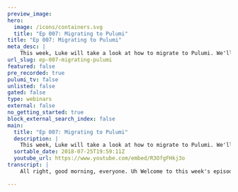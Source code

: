 ```yaml
---
preview_image:
hero:
  image: /icons/containers.svg
  title: "Ep 007: Migrating to Pulumi"
title: "Ep 007: Migrating to Pulumi"
meta_desc: |
    This week, Luke will take a look at how to migrate to Pulumi. We'll cover Terraform, CloudFormation and more: getting things done with real code.
url_slug: ep-007-migrating-pulumi
featured: false
pre_recorded: true
pulumi_tv: false
unlisted: false
gated: false
type: webinars
external: false
no_getting_started: true
block_external_search_index: false
main:
  title: "Ep 007: Migrating to Pulumi"
  description: |
    This week, Luke will take a look at how to migrate to Pulumi. We'll cover Terraform, CloudFormation and more: getting things done with real code.
  sortable_date: 2018-07-25T19:59:11Z
  youtube_url: https://www.youtube.com/embed/R3OfgFHkj3o
transcript: |
    All right, good morning, everyone. Uh Welcome to this week's episode of Pulumi TV. My name is Luke Hoban. And today I'm gonna be talking about uh migrating to Pulumi. So if you've joined us for any of our previous uh live streams, uh a lot of the demos we've shown have kind of been about applying Pulumi to new kinds of applications, uh taking um a standalone new application. You want to build a Greenfield application uh and using Pulumi with that. Um But when we talk to users and customers and, and about how they're adopting Pulumi, um a lot of the questions and the, the um the discussion is about the process of migrating from some existing system uh to Pulumi. And so today, I wanted to spend a little bit of time talking about that process. Um Kind of a few things, one where people are thinking about migrating from uh to Pulumi, uh how Pulumi is, is um fitting in with their existing systems. Um And then when they do think about uh migrating to Pulumi, where is it that uh you know, what are the tools to, to do that migration? Uh And to, to help uh to help, you know, sort of match the concepts from uh within the previous system over uh to uh what they're going to do with Pulumi. Um So along the way, I'll show a handful of kind of uh examples of, of um using Pulumi uh in some of the domains that uh that folks have been migrating from. Um And uh of course, in future, uh in future video streams, we'll kind of dive into some of these specific areas in more depth. Um And talk about that migration process as well. Um But for today, uh let me start kind of high level and talk about um some of the ways that we've seen folks um migrating to Pulumi. So, uh broadly speaking, I sort of see two kind of categories of uh when, when, when I go and talk to somebody about uh Pulumi uh the existing tools they're using, which Pulumi, which they, they're looking for Pulumi to, to replace or to augment. Um One category is they've got a set of kind of infrastructure markup tools. Um And so this could be either they're using the, the native uh um uh systems in, in the individual cloud providers. So cloud formation or as a resource manager or even here, we might consider um you know, TCM or something um the underlying core kind of API representation for the cloud platform uh or they're using some existing tool that layers on top of that, like terraform in each of these cases, they're kind of using some way they're already kind of bought into infrastructures code. Um They understand that that's valuable. Um But they want to move for infrastructures code where the infrastructure is software and to um take instead of just a low level building blocks to be able to, to treat their, their complex uh infrastructure as something that they can manage with, with pure true software. Um And this is what's sort of motivating them to, to look at Pulumi. Uh the other side of that uh is kind of folks coming from more domain specific tools. So folks who really want more productivity than they can get from working with the raw building blocks in cloud formation or terraform or, or, or what have you. Um And so they're looking for one of these tools that really makes a particular vertical um really nice. So serverless framework, if they're doing serve um applications or a Docker compose or, or helm, um if they're do doing container based applications or a variety of other sort of uh integrated vertical solutions that really say if you're working within a very kind of specific sandbox, um you can get a really great and productive um experience. Um but you may not be able to easily move outside of that sandbox. And so this is sort of, you know, on the left, we've got sort of the lower level um you know, details of the underlying platforms. On the right, we've got the higher level product productive um model of development. And really in both of these cases, the folks moving to Pulumi, you kind of tend to be looking for both the infrastructure of software, being able to use software and all the benefits that provides to manage this kind of infrastructure. But also the ability to not have these two sides be siloed to be able to get the productivity of the high level domain specific tools. But combine that with the level control that they need from the underlying platforms when they need it. Um And this is sort of what Pulumi does. Uh And Pulumi can sort of uh you know, creates a kind of a continuum between these two ends of the spectrum. Um And really can, and we've seen examples of Pulumi being used as a replacement or augmentation of um sort of all of these tools uh plus some others um because it can sort of um uh scale up and down. Um But across this spectrum. So I want to talk about um uh some of those in more detail. But, but first I should mention one important category of migration that uh that I sort of skipped over in that first uh um slide. But that actually is sort of almost the biggest category of, of um of things we see when we go out and talk to customers. And that is folks who are, haven't even gotten to the stage kind of, of really thinking about infrastructure as code yet or not, not thinking about it really seriously. Um And those are folks who, who maybe are um either pointing and clicking on the console to create some resources and that's kind of how they're bootstrapping their, their cloud application or they're using, you know, bash scripts or, um or some sort of, you know, imperative Python application uh to go and, you know, hit the API S and, and create the resources they want. Um And so this uh you know, most of the benefits we're talking about here are things which are generally true for any infrastructure's code offering. And so Pulumi really one of the key differences Pulumi has from, you know, just using a Python script to call the uh the A API is, is that you get this true infrastructures code, you get to describe the desired state of your infrastructure, you get to run an update and that will make the minimal set of changes to achieve that desired state. Uh And just as importantly, then you have repeatable deployments. Uh So when you, when you have a Pulumi program, you can go and take that and stand up a new copy of it um completely isolated from the previous copy, you can do that just on every pr to your application or you can have a DEV and staging build or you can have um a DEV uh a DEV environment. And so this ability to sort of describe your infrastructure with code uh is really um you know, a significant benefit that that many folks um have the, the key thing that Pulumi sort of brings to this is uh that as well as being able to get the benefits of infrastructures code, you don't have to leave all the creature comforts of a real programming language. Um So for folks who are familiar with, with javascript or Python or go or any other other languages that, that Pulumi supports, you can get all of these benefits of infrastructures code and about, you know, desired state uh um of your applications and be able to, to um deterministically drive towards that desired state, but you can still get all of the software engineering benefits of, of being inside kind of a real program language. Uh And so, you know, that's really the main thing that uh you know, and folks are, are, are talking about moving from something they're managing using sort of scripts or a console um into Pulumi. It's often the case of, you know, they, they're coming for an application development background, they, they, they feel more comfortable using code than using sort of a, a new Yaml dialect they've got to learn. Uh And so, you know, uh Pulumi looks attractive uh from that perspective. Now, for when, when you're coming uh along this, this sort of uh dimension, there's a few things that are sort of interesting to, to keep in mind as you think about how you can kind of map this into Pulumi. Uh So the first is, uh you, you don't have to do this sort of transition all in one. you know, it's very easy to just take one little piece of an application or, um, or just some net new pieces of an existing application and incrementally adopt Pulumi into those. Um And so if you've got existing infrastructure, you can just continue to use that and manage it in the existing way and uh and access it and build on top of it um from within a Pulumi program. And so there's a couple of tools available for this. Um Generally, uh these dot get API um which allow you to access an existing resource um and use that as an input to new resources. There's also a set of tools for kind of adopting these then into your application and having them be uh managed by Pulumi now instead of being managed by uh by the console. And I'll show those just in just a second. Uh The second one is um you know, really because uh you know, Pulumi is letting you use uh uh a program language, you can continue to do all the free form sort of stuff you might have done uh using uh scripting or back scripts or whatever. Um And you can go and uh shell out to a tool you have locally that you need to go and create something you can use built in libraries in Python or javascript to uh you know, parse some file format that you need as input. Um all these sort of free form things, you sort of are worried, you might be constrained if you go to some kind of ya based uh system, uh you have those all accessible to you uh within Pulumi. Um And so that's an important thing to keep in mind as you're thinking about this, many of the constraints that you that may have kept you away from adopting infrastructures code in the past are not as significant. And because you can sort of do this free form application of logic into your infrastructure's code definitions. And then the last thing is uh application code and this is something that we just uh you know, like to as we introduce programming languages as a tool for doing the infrastructure provisioning. Um We do like to remind people that this does not constrain the kinds of applications that they can deploy. So uh you know, you can write your infrastructure and Pulumi using javascript or Python or go. Uh but you can still deploy application code written in any language if you have dot net and java inside your uh inside your company, uh you can deploy applications in those and just, you know, write your deployment scripts in javascript. And so the using Pulumi does not constrain in any way, what kinds of infrastructure and application code um you're able to deploy uh into your application ultimately. So with that, let me just talk a little, let me show a quick demo of what that looks like to do some of this kind of incremental um adoption and I'll show a few of the tools that are available um to do that. Uh So here, I've got just a very simple um Pulumi program which creates an EC2 instance. Um and it creates this army and I just grabbed this as the, the army for Amazon Linux inside um us West two where um I'm going to deploy this application. Um But you notice I left the Subnet ID um blank. And so uh uh to get a Subnet ID, I might want to sort of attach this instance to some existing subnet that I have inside my cloud platform. I may not want to create a whole new VPC and Subnet just for this instance. Um And so this would be, I've got some existing infrastructure may be managed with cloud formation, may be managed with uh that I set up through some uh some scripting. Um And so I'll show a few of the ways that I can go and uh integrate this into um that existing infrastructure. So the first and sort of the most obvious um is I can come over here and I can actually just find one of my submit I DS that I want to attach to in the console. Um So let's say I had point and clicked around, created a VPC. Maybe I'm just using the, the default VPC that, that a W gave me for free. Uh I can just go ahead and grab this sub ID here past this in and uh and now I can go ahead and deploy this and just for those of you who haven't seen kind of Pulumi being used to deploy something, let me just um come back over here and I'll just say Pulumi update and show you what it looks like. So this is a stack that I have. Um uh and a stack in Pulumi is an instance of this application and you see this instance just wants to deploy a single uh um EC2 instance. Um And in this case, I'm deploying that into us West two. So I can say yes to the preview because I do want to go ahead and create that instance and I'll just watch this create. Um And when it does create, we should see that I have a new instance um inside running inside uh that new that submit and I'll come back and show that in just a second that probably will take about 30 seconds. Um So, but I might not want to hard code uh this string in here. I might want to actually make this a parameter so that you know, if I'm in my staging environment, maybe I attach it to a different subnet. And so for that Pulumi has support for config. And so I can say that config equals new Pulumi dot config. Uh And I'll call this um since this is in the migrating project, do that. And then I can say config dot require and I'll say submit ID maybe. And so I'm gonna say, let's submit ID. Yeah. So now I can do this sort of thing. Um And just pass that as a configuration and what this means is, I'll get it from the externally provided configuration. And so every time I stand up a new instance of this program, I can parameterize it with uh a new Subnet. And so over here I can do, and I actually will see that I already um I'll just do it here migrating submit ID. So I'm gonna do Pulumi config set and then I'm gonna set this to that same uh Subnet ID here. And then I'll go ahead and uh replace that and I'll come over here and say Pulumi update. And actually, because I didn't change anything, uh This should say that I don't need to make any changes to my uh my application. And so it says no change. Uh And I see the details and it will say that this is the same. Um And so we gonna go ahead and uh not proceed with that because there's no changes to make. And so you can see that I was able to move from hard putting that in to uh passing it in through configuration. Um Just uh without actually having to change the name of my existing infrastructure here. Um And that's an easy way to sort of parameterize uh on that subnet id. Um Now if I set up an instance of this stack that uses a different subnet id, or if I change the, the configuration setting, maybe I change it to uh point to this subnet id happy that and now I run Pulumi update again. Now we'll see we actually have to tear down the old instance and create a new instance, we have to replace it. Um So that we can stand up for the instance in uh the new subnet. So all that's kind of what you might expect. Um There's a couple of other tools you have available um to sort of adopt in and, and use existing infrastructure. Um So one of those is uh you know, if I want to actually get this subnet and get other properties of the subnet, I may not want to pass individual uh parameters or configuration into my program, I may just want to be able to parameterize by a subnet id and then just go and find all the other details related to that and use those as inputs. So I can do that saying by saying something like let Subnet equals um database dot ec2 dot subnet dot get. Um and this will be, I'll call this submit and now here I can pass that Subnet id. And what this will do is look up that existing Subnet in AWS in this case, buy it Subnet ID. But now I have a full instance of this subnet where I can get all the different properties available on that thing. So I can get, you know, what, what availability zone it's in. I can get the tags on it. I can get the VPC ID that's part of. And so I can use this. So instead of me having to pass in all of these pieces of information separately, I can pass in just the one I care about and then find all the other information and use that to parameterize things. So I can use this VPC ID for example, as input to some other resource in my application. So that do get is a very handy tool for being able to take existing resources um in your target cloud provider and bring them into a Pulumi program without having to change things this dot get. Um we actually also store that into uh the state of the application. And so you can, for instance, uh uh use this to import a resource and then you'll have it waiting in your uh in your program and then you can change that over to be actually managed by Pulumi um in a future uh update. Well, there's also a set of useful tools if that by itself is not sufficient. If you want to do some sort of richer searches, you can do something like AWS do. It might be easy to do, get instance, like let's say I want to find an instance and I want to find it by some parameters. So maybe I pass in some filters or some tags that I expect to be on it. And so I can use these to go and search aws in some richer ways for existing existing resources and then pull those into the program and use those from within polluter. So the core goal of that is just it's very easy to go and take um existing resources um and start using them from within a Pulumi program uh in a kind of robust way. Uh And so I'll just get back um and kind of talk about how we use that in some broader examples. So that first example was really kind of about uh you know, just sort of infrastructures code uh benefits in adopting existing resources. But a lot of the folks who are coming to Pulumi do actually um have existing experience using a tool like cloud formation or arm or terraform uh to do infrastructures code for uh the cloud. Um And so for these folks, uh you know, the thing we, we hear kind of from them generally is a few different things that are really attracting them uh kind of to Pulumi that are causing them to think about. Uh Pulumi, the first is the benefits of real software engineering, effectively treating infrastructure as software, not just as code or not just as text. Um And this is a variety of things, this is the ability to get rich tooling that you expect from, you know, the kind of software and application code that you write. Um whether it's in Java or C# or Go or um uh javascript or whatever it is you're doing in your application code, you get a bunch of really rich tooling um and bringing some of that kind of tooling experience into your infrastructure um is really important to scaling uh infrastructure up in a reliable way. Um One of the key pieces of that is getting sort of type checking. Um so getting, you know, getting feedback as you're working, uh getting completion lists, getting error reporting, um making sure that you get that feedback early and often around uh the correctness of your um of your infrastructure software. And then finally sort of functions and abstraction and the general ability to um to take, you know, take pieces of your code, give it name, uh you know, create reasonable components and then ultimately to put those into package managers um and share them and use them between members of your team and across uh folks inside the Pulumi user community. Um And so this packages notion is really what enables folks to use higher level components instead of just copy pasting around blocks of YAML or blocks of, of declarative markup. They can really reuse packages and importantly because they can attach to existing package management ecosystems. They can actually use packages and so packages which uh are versioning as part of the package manager and can be pulled in at specific versions and, and using sever um uh make sure that they remain correctly up to date um uh with the latest fixes from downstream and then can adopt breaking changes uh when they need to. And so really the sort of robust package management kind of discipline that folks expect from their software, uh we can apply that also with Pulumi to infrastructure. Um And then finally, uh you know, a key benefit of that folks see relative to sort of cloud formation. And as a resource manager is having a unified model across clouds and also sort of across technology. So, you know, whether you're doing containers or servers or raw infrastructure using a single model to kind of talk about all of those things. And so there's a few things that that sort of are worth calling out for folks who are using some of these systems. One especially for folks who are using Terraform often have questions about kind of the state files. And so Pulumi uh you know, by default stores, all the state files in a backend service and so you kind of don't have to deal with a lot of the management of state files in the same way as you might with, with Terraform. And so these uh this current state of your application is stored in the Pulumi service. Um And you can always run deployments from your local machine. And those deployments are um are executed entirely on your local machine, but the state is backed up into the Pulumi service. Uh So that multiple people from your team can work collaboratively on a on a project or you can move between machines uh easily and have your state robustly managed. Um And so that you won't, uh there's no possibility of accidentally losing or corrupting those state files. Uh The second thing which is sort of notable for all three of these is the Pulumi providers, the Pulumi uh the way that Pulumi talks to the target cloud platforms um actually generally sit on top of the Terraform uh provider ecosystem. So the Terraform provider ecosystem is a great set of open source projects for um reusing uh the the various cloud platforms through uh through a schema of those platforms. And so one of the things this means is that uh in general, folks kind of coming from Terraform uh or who have existing Terraform assets uh can, can port or can sort of evaluate their code on a kind of 1 to 1 basis. Um So, you know, you can take an existing uh terraform resource and very easily say, here's the, the 1 to 1 translation of that into Pulumi. Uh And folks using cloud formation and arm uh this generally because these are um a representation of the each individual resource in the cloud provider. There's normally a very close mapping between those two. So it tends to be very easy if you've got existing resources in any of these systems um to map those into Pulumi. Um The, the key thing though is then once you've done that, then you have the opportunity to really take advantage of all the things that the Pulumi provides. Um So that's when you can then start refactoring your code to take advantage of functions and control flow and, and you know, uh parameter and all these nice things that you get. Um and you can add sort of richer typing and structure over top of the code to make sure that you are able to catch bugs earlier as you iterate on this code um in the future. And so all the benefits we talked about um you can apply kind of after uh have imported some code. Um the last piece to kind of think about in all of these sort of DS LS, whether it's cloud formation, YAML or terraform HCL uh is um kind of interpolation. So all of these systems have some way of kind of embedding some uh some extra logic inside um the way that you map between outputs of one property and inputs of another property. And those tend to be these very specialized and somewhat ad hoc uh kind of um languages that are embedded inside um these, you know, uh these YAML files. Um And so one of the key things in Pulumi to think about is whenever you have one of these interpolations, you actually kind of get the full capabilities of the host language. So javascript or Python to replace those with. And so instead of being constrained to maybe five or 10 built in functions that might be available in, for instance, cloud formation alarm, you have access the entirety of javascript and of the no Js run time and even of the no S package ecosystem. So if you need a library for uh doing computations of cer blocks for your networking stack, you can go to M PM, look for that library, pull it in and use that if you need to parse some file format that you have on disk that you want to use as parameter. Um you can just use, pick up a library from M PM that knows how to parse that file format um and use that from within your application. And so this ability to embed you know, any code you want to any logic you want um inside uh of your deployment programs is actually one of the really significant uh changes that you get kind of as you think about moving from cloud formation in arm and form to Pulumi. And so let me uh quickly show kind of example of some of that. Um And so I have uh over here uh a example kind of in terraform. And this is I I'm doing a terraform example here. This really could be an example in any of these um from any of these systems. Um But I'll start with a terraform one just to give a sense of kind of uh uh what some of this looks like in this kind of 1 to 1 translation and then what some of the benefits are um that Pulumi can offer. Um So for folks who haven't seen Terraform before, this is uh you know, um uh Terraform HCL and sort of uh kind of its own domain specific language. That's a very kind of declarative model for um describing infrastructure. And so let me kind of uh just hand translate this to begin with and kind of that 1 to 1 form. And then I'll show some of the improvements that we can make. Um So first off, uh this creates this IM for lambda. And so let me uh you know, create that role. Um First thing we see is this is a resource ad si M roll. And so we can access that by saying a two S dot Im dot Roll. Um And so you see it's sort of a very 1 to 1 the same shape of resources that are available here are gonna be available inside. Uh Pulumi the difference being that I actually have kind of rich in teens and um completion lists and I can go and explore what kind of things are there in this. I am space, you know, there's roles, there's role, policy, role, policy attachments and get the documentation for those things right in line. Um And if I mistype, you know that uh I can get this, you know, error message. Um uh I can get this error message saying, you know, did you mean roll? Um So you know, easy feedback, quick feedback on some of those things. So I'm gonna call this IM for lambda to match that previous example. Um And then similarly, I can kind of get uh completion that's showing me all the different properties that I um you know, must or may specify. And so you can see there's only one that I must specify, which is this is no policy. And so I'll go ahead and do this and I can do the sort of the same thing as what, what was done in that example. One key thing to note though uh in this example is I kind of had to do this with this, you know, embedding, just some raw text. Uh And so this was just a way of embedding uh you know, some other completely different file format inside of this program. Uh because javascript you know, Jason objects are a frequently used thing. It's actually very simple. I can just copy paste this in. Uh And now I'm actually uh um you know, embedding that Jason right inside my javascript file. So very simple to do that. Um And I have kind of a working Pulumi program and here I didn't have to sort of break into some totally different file format. It's really just uh json objects. Um And then I'm turning that into a string to pass um to pass in here. So let me then go and take this other uh resource and I can say a dot lambda dot functions, let's, and I'll call this Lambda. And similarly, here I can do, you know all the, I have all the same kind of properties available. And so, for example, even that uh more interesting environment, you know, I can go ahead and do this kind of thing, right? Um But you notice things like I get error reporting saying, hey, you know, you're missing some properties. Um So if I hover over this error, you can see the property handler is missing. So a few of the, the properties I needed to specify over here. Um And so I won't go ahead and do all of these things, but, you know, you can imagine uh I can kind of fill these out as well. Um And so I should note actually this example that I'm showing here. Um If I come back over. Uh This is actually just taken from the Adibi lambda function docs um on the form sites. And this is just sort of the, the, the most basic kind of lambda example in practice, um you know, these things often get uh more complex as well. Uh It was just sort of starting with a very simple example here. So just delete this for a second, so I can show a couple of other kind of handy things that we get um uh with this assume real policy. So, uh because uh uh we know what some of these shapes are actually supposed to be. I can actually also go ahead and say let's um policy type a S dot im dot um policy document and I can come over here and just paste this thing in. And the nice benefit I get again here is now if I make a mistake, like I mistype the name of a statement or I um say, you know, don't use the right um uh uh kind of effect. Uh There's only a few kinds of effects that are allowed. I actually get errors in my program. And so again, I can find these errors all the way deep down into uh the specific file formats and and Jason payloads that are expected for some of these things uh right in line um by, by doing uh because I have a type system available in Pulumi. And so uh I'll keep that like it is. Um And uh yeah, so this gives me the ability to get type checking on that thing. Um But because we have arbitrary functions as well, we can also create little hand handlers that help with this. And so uh one of the um uh uh folks who uh has been an early adopter of, of uh Pulumi um actually did a recent contribution to this library that uh adds a little helper function as role policy for principle. Um And this function uh actually takes, you know, uh just the principle and then automatically creates all the rest of the boil plate you need for an assume role policy because they're, they're always um effectively the same. So here, I can just say service colon lada dot amazon aws dot com and that was just this part of the, the document. And so now this is a little handy helper where I can just specify just the piece I care about. Um And I get then a policy document and that ability to sort of give these things names, uh share them. We can publish that in, in this package itself or in another package. Um is a really handy thing to make, create sort of reusable uh components within uh our applications that we don't have to repeat this kind of boil plate over and over and over again inside uh our software. Um And so that's, that's a very simple example, but you know, in this example, the sort of the biggest thing you kind of notice is just, hey, this is a lot of stuff I've got to do just to kind of get a function running. And so that's when we kind of have um, uh some higher level wrappers that kind of do more of this for you automatically. And so in previous examples, we've talked a lot about some of those, but one of those we have is new aws dot serve dot function. Um And here I'll call it Lambda. Um I can pass some options so I can, you know, specify the, the role of the policies. Um So I can say uh give it EC2 full access. I don't know if that's really what we want and then I will um pass a event handler. So and so here um I can create a Lambda but instead of me having to put it inside a zip like this and get the zip, you know, author that in some other payload and embedded inside like this, um I can actually just write the code for this in line. So I can say here console dot log, you know, CTX dot uh And then I can say maybe the, the function name every time it gets invoked. Um And so this is our ability, we have this handy ability to kind of write uh Lambda in line. And so we in, in this case, we built this little wrapper, uh it'll be a serve function over top of that to make it really easy to create simple Lambda that want to live just in line uh inside your program. Um And so this is the core kind of building higher level components and starting to get more of that kind of servers and high level um experience. Um But um based on top of the, the raw building blocks of uh of the same things we can do here eight of us dot lambda dot function. OK. So that's a, that's a quick example of kind of uh what it can look like to move over um some kind of terraform examples. And let me then go ahead and talk kind of from the other end of the spectrum. Um And so it's the other end of the spectrum, we're kind of talking about some of these uh um high level tools that let you work with either containers or serverless applications. Um But that really kind of treat those as their own little sandbox. You typical, typically kind of have to use these in combination with other tools to manage your cloud deployments. Um uh And they sort of are their own little uh islands that you kind of work on for the subset of your application that gets to take advantage of either containers or servers. Um And so again, there's key benefits that you get, you know, with Pulumi around sort of software engineering instead of using YAML files, that sort of thing, you get, you know, uh the full benefits of sort of tools and type checking. Um And you get that unified API across clouds and technologies. But the one key thing uh that I think most folks uh using these tools find um they're looking for uh when they, when they consider Pulumi is the ability to not kind of have a black box. And so the ability to when they want to get down into a low level detail to just have a really easy escape hatch, to combine some raw Aws infrastructure or raw a infrastructure with the ability to write very simple compo darker compose like uh um container uh definitions or very simple high level serverless applications that stitch together um event sources and functions and deploy them all in a really convenient way. But while still having the access to provisioning the raw data resources with the full uh capabilities of the underlying platform. And so the two things to sort of keep in mind in this category, um one, you know, because it's not a black box, uh Pulumi will give you visibility and access into all the individual resources. Um And so it's not trying to like some of these tools like uh Doctor Composer services hide the underlying abstraction. Um Pulumi really is trying to give you visibility into all of the actual resources that you're managing even while it's giving you access to some higher level components uh to use to put those things together. Um And so that, that is a difference in something that um that some folks find is actually um really helpful for them understanding how their applications are gonna work. Uh The second one is uh that um whereas with, with many of these tools um sort of they separate the notions of the application code and the infrastructure code. So the description of how to uh deploy the infrastructure lives in a separate file from the description of the actual application code itself. And they typically versioned on a different uh cadence and that's certainly possible with Pulumi but Pulumi because it sort of unifies these two worlds, um also gives you options to actually combine the way that you deploy application code and infrastructure code. Um even uh when targeting kind of real production kind of systems. And so that is something we often find, especially with kind of folks who are um thinking about how they structure their kind of modern uh cloud development teams. Uh More and more. So the application authors have dedicated infrastructure as part of that application, that version is really uh really 1 to 1 with the application logic for that particular component. So maybe they have a dynamo DB table that's specific to that application or they have uh a reddish cache that gets deployed specific to that application component or that service. Um And so in all these cases, they want to actually as well as deploying their code, they want to deploy updates potentially to uh their infrastructure. And so those things uh benefit from being version uh together, let me show really two quick examples of of kind of these style of things where we're moving from some other very high level description um into Pulumi. Um And I'll show you two examples, one kind of looking at darker compose and one looking at uh serve. OK. So I'll close this guy down and I'll open up a darker composed file. And this darker composed file is um uh in the, you know, darker composed tutorials. This is sort of one of the very first um examples they give uh for using darker compose and it just stands up two services. So it stands up a, a web service and a red service. Uh The web service is built from uh some local uh darker file uh And the reddest uh image is built uh from a uh a image on Docker hub for the Reddest alpine image. And so, uh the key thing for Pulumi is that um there's libraries that give us sort of a similarly high level view of how to describe and deploy containers. Uh but that do it on top of existing raw infrastructure. So, whereas this composed file really can be used just to deploy um uh locally uh with, with Pulumi, we can get that same kind of productive benefit of, of this kind of level of description. Um but we can apply it to um uh to real infrastructure running on AWS, for example. And so I have here, I'm using the cloud library um this cloud aws, which is a library that has a bunch of kind of convenient things built on top of all the underlying A BS resources. So in this case, I'll say, you know, let's uh web equals new cloud dot service. Um So just like we have services here, we have a uh a component called cloud dot service. Um And I'll, I'll call this one web and I'll provide some parameters. And so the core most important parameters has is a set of containers and so we can have multiple containers per um uh per service. Um But uh each one of those containers has the same sorts of options. So I can say build dot And I can say ports and this port is going to be a port 5000. Um And so similar kind of look to this um a few more lines of code. In this case, we're actually right now working on a change to allow you to, if you only have one container, just write it like this, which is even more similar to that. Um But even with this still very simple, high level way of describing, hey, I want this container built from this local docker file to be deployed into a service that is available on the internet. And then I can write the second one, I can say let read a Sequels, new cloud dot service and again, containers lettuce. In this case, instead of me building it, I'm gonna say um help, I'm gonna use an image uh instead of a build um so that I get it from Docker hub and so very similar kind of thing to what you see on the left. Um But here, uh the key thing is that these cloud up services are actually going to be deployed um into my target environment, which in this case is uh aws. And so these will actually stand up all the resources they need in uh in Aws, they'll stand up um some fargate tasks using the uh server, this container uh offering from a W they'll stand up a load bouncer in front of this port so that you can have access to it. Um If you want to specify that there's some number of replicas, um you know, they'll stand up that many replicas of the underlying service. And then for this uh example, that does a build. Uh whereas in Docker compose, I can only use build when I'm working locally in Pulumi, I can actually use build, even when I'm working uh with something that's deployed into aws and they can do that because we'll actually run the darker build locally on the machine. And then we'll push that up into a private repository that we've allocated for this service in uh in AWS. Uh And so all of that is just managed automatically as part of this cloud dot service. And, but it gives you again the very high level and simple way of kind of um of, of describing these things. The one other thing is that because we have kind of the full capabilities of the platform of the sort of a language and the ability to sort of integrate things using code. We can also take advantage of things like if I want to publish out the endpoint that this is available at. So the HDP URL where this website will be um will be available, I can say, you know, web URL and I can say something like uh web dot default endpoint and this default end point actually has a bunch of details on it. So what I want to do is um go and produce a string that has the exact format I want. And this is where it's useful to be able to use the full capabilities of javascript. So I can compose together HTP colon slash slash. I can say the host name of the endpoint, I can do colon and I can do the port of the endpoint. And so there we go. Now I can actually publish out to, to people who deploy this application that the web URL that I can access to set is running on this host name at this port uh and on this HDP um uh uh scheme. And so, so that's kind of the handy thing we can do because we have a language but we could also do uh anything else we want to, you know, pass outputs from this red image in this environment, variables on the web container. Um A lot of different things we can do because we're managing this um as infrastructure. But using the high level uh features of um of this describe the. Um OK, so that, that's sort of an example of, of Docker compose. Um Let me show uh one last example here. Um Well, actually, let me just show it in the uh examples we've run. This is one that I've kind of talked about um several times uh in the past, probably if you've watched these. Um And this is this uh this thumb nailer. Um And so this is an example that uses um kind of uh the surplus framework. Um It was based on a blog post um that talks about how to sort of build a serve application using serves framework and far. Um And so this example, you know, we have a um a video that can be uploaded into a bucket that can fire off a Lambda function. Uh And that will itself run a long running fargate task which when it completes will write AJ peg into a bucket with a key frame. Um And then fire off another lamb event. And so this is this kind of example, where we have a very high level description of our system, we want to sort of turn that high level description into uh into code. Um I'll show kind of very briefly kind of what that looks like um in uh uh in the circles framework example. Um we can see there's, there's several things in here, you know, set up some um some environment variables and, and uh im roles. Um But you can see, for example, the interesting part of this is sort of these two functions, right? And so we have this sort of very high level declarative kind of notion of uh I've got two functions, trigger on upload video and trigger on thumbnail CRE those two different uh lambda we saw in that diagram. Uh And, you know, they, they kind of have this very, very specific format here for how I can hook up the events and say this is S3 and hook it up to a particular bucket. Uh But of course, I have to sort of allocated that bucket out of band um that's not created as part of uh as part of this application. Um And then I have to sort of manage a bunch of these inputs and configuration manually through this system. One of the things we can do uh with, with Pulumi is we can sort of turn that all into, into code and get some of the same high level benefits of, of thinking about things just as event handlers and not having to deal with all the raw underlying resources. Um But with the flexibility to also integrate in all the other pieces of the application, like managing the raw infrastructure, creating that bucket inside the program itself, uh managing the uh Fargate task inside the same program. Um And so here, we've, uh we've created a uh a task to go and run this dockerized thumbnail extraction. Um But then ultimately uh to do the same sorts of things where I say bucket dot input uh and then key suffix JPEG. So the similar kind of thing to hook that up in a very high level way with the added benefit that now I can describe the contents of those functions actually in line here because in this case, and in many cases, the contents of those functions is actually very small. Um So in general, you can see this notion that if you have some existing kind of serverless application, and you're looking at one of these sorts of blocks like functions, we have a library called Alula which provides uh pretty much 1 to 1 things for all the different event sources you might want to use. So if you're using an S3 event source, if you're using a dynamodb streams, event source, if you're using an API gateway and event source, all of those cases, we have this uh Pulumi, a Urus library, which is a kind of 1 to 1 way to map these uh into Pulumi as well. So, ok, that was a quick tour of kind of some of the paths we've seen kind of folks taking migrating into Pulumi from various other sort of technologies for managing cloud resources. Um The couple of key things I'd sort of summarize with one. it's very easy to migrate into Pulumi, just some one particular piece of an application or just dip your toes in. Um You can, you can always reference existing resources managed by existing other systems, whether it's cloud formation or serverless framework or, or terraform or anything. Um And so uh it's very easy to get started and try out uh Pulumi inside um sort of an existing application. The, the second thing is uh you know, the general benefits of kind of providing a continuum between these um is that you can, you can kind of mix and match wherever you wanna be at a higher level, it's more productive. You can be whenever you want to be at a lower level where you have access to all the details of vendor and platforms, uh you can do that as well. Um It's that combination is really the thing that um that uh differentiates Pulumi from many different uh offerings here. And then finally, um really treating your infrastructure as software, not just as text um is, is uh is really valuable getting type checking, getting completion list, getting all these sorts of features. Um that is just brings the uh level of robustness of the software engineering practices uh up to a kind of a different level. Um And that's, that's a key feature that um we, we hope we can bring into many of these other domains as well. Um So with that, I'll kind of wrap up for today. Um uh You can reach out to us uh at uh any of these uh locations either on Twitter or on our Slack Channel um on github, um or drop us a note here on the Pulumi TV, youtube channel. Uh You can get started with Pulumi at HPS Pulumi dot IO uh where you can download the cli and um and start deploying applications with Pulumi right away. Uh Thanks a lot for joining us uh today. Um If you have any uh uh thoughts for topics we should cover in coming weeks. Uh Feel free to drop me a note uh on any of those places uh I mentioned before. Um See you again next week. Thanks a lot.

---
```


